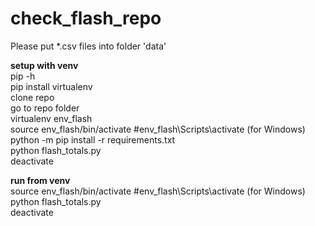# check_flash_repo

Please put *.csv files into folder 'data'


**setup with venv**  
pip -h  
pip install virtualenv  
clone repo  
go to repo folder  
virtualenv env_flash  
source env_flash/bin/activate #env_flash\Scripts\activate (for Windows)  
python -m pip install -r requirements.txt  
python flash_totals.py  
deactivate  


**run from venv**  
source env_flash/bin/activate  #env_flash\Scripts\activate (for Windows)  
python flash_totals.py  
deactivate  

 
